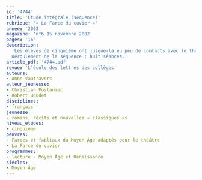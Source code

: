 ```yaml
---
id: '4744'
title: 'Étude intégrale (séquence)'
rubrique: '« La Farce du cuvier »'
annee: '2002'
magazine: 'n°6 15 novembre 2002'
pages: '16'
description: 
  'Les élèves de cinquième ont jusque-là eu peu de contacts avec le théâtre du Moyen Âge. Pour cette étude, cet article propose d’utiliser le texte traduit par Christian Poslaniec et adapté pour le théâtre par Robert Boudet, paru à l’école des loisirs sous le titre « Farces et fabliaux du Moyen Âge adaptés pour le théâtre ». Le travail proposé ici insiste sur le fait qu’il s’agit de théâtre, une place importante est donc accordée à l’oral. On demande très souvent aux élèves de jouer pour comprendre, et ce sont leurs tâtonnements qui leur permettent de prendre conscience des nuances de la pièce. Par ailleurs, la farce est un type de théâtre particulier que les élèves vont peu à peu découvrir et on leur demande, en fin de séquence, d’en donner une définition.
  Déroulement de la séquence : huit séances.'
article_pdf: '4744.pdf'
revue: 'L’école des lettres des collèges'
auteurs:
- Anne Vautravers
auteur_jeunesse:
- Christian Poslaniec
- Robert Boudet
disciplines:
- français
jeunesse:
- romans, récits et nouvelles « classiques »s
niveau_etudes:
- cinquième
oeuvres:
- Farces et fabliaux du Moyen Âge adaptés pour le théâtre
- La Farce du cuvier
programmes:
- lecture - Moyen Âge et Renaissance
siecles:
- Moyen Âge
---
```


